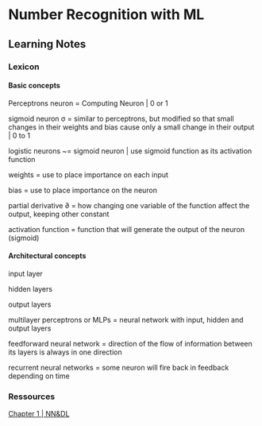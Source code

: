 # Number Recognition with ML

## Learning Notes

### Lexicon

#### Basic concepts

Perceptrons neuron = Computing Neuron | 0 or 1

sigmoid neuron σ = similar to perceptrons, but modified so that small changes in their weights and bias cause only a small change in their output | 0 to 1

logistic neurons ~= sigmoid neuron | use sigmoid function as its activation function

weights = use to place importance on each input

bias = use to place importance on the neuron

partial derivative ∂ = how changing one variable of the function affect the output, keeping other constant

activation function = function that will generate the output of the neuron (sigmoid)

#### Architectural concepts

input layer

hidden layers

output layers

multilayer perceptrons or MLPs = neural network with input, hidden and output layers

feedforward neural network = direction of the flow of information between its layers is always in one direction

recurrent neural networks = some neuron will fire back in feedback depending on time

### Ressources

[Chapter 1 | NN&DL](http://neuralnetworksanddeeplearning.com/chap1.html)
